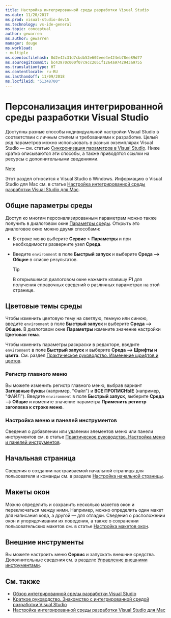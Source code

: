 ```yaml
---
title: Настройка интегрированной среды разработки Visual Studio
ms.date: 11/20/2017
ms.prod: visual-studio-dev15
ms.technology: vs-ide-general
ms.topic: conceptual
author: gewarren
ms.author: gewarren
manager: douge
ms.workload:
- multiple
ms.openlocfilehash: 8d2e42c31d7cbdb52e602eee4e424eb78ee89d77
ms.sourcegitcommit: bc43970c000f07c9cc2051f1264a9742943a9755
ms.translationtype: HT
ms.contentlocale: ru-RU
ms.lasthandoff: 11/09/2018
ms.locfileid: "51348700"
---
```

# <a name="personalize-the-visual-studio-ide"></a>Персонализация интегрированной среды разработки Visual Studio

Доступны разные способы индивидуальной настройки Visual Studio в соответствии с личным стилем и требованиями к разработке. Целый ряд параметров можно использовать в разных экземплярах Visual Studio &mdash; см. статью [Синхронизация параметров в Visual Studio](../ide/synchronized-settings-in-visual-studio.md). Ниже кратко описываются эти способы, а также приводятся ссылки на ресурсы с дополнительными сведениями.

> [!NOTE]
> Этот раздел относится к Visual Studio в Windows. Информацию о Visual Studio для Mac см. в статье [Настройка интегрированной среды разработки Visual Studio для Mac](/visualstudio/mac/customizing-the-ide).

## <a name="general-environment-options"></a>Общие параметры среды

Доступ ко многим персонализированным параметрам можно также получить в диалоговом окне [Параметры среды](../ide/reference/environment-options-dialog-box.md). Открыть это диалоговое окно можно двумя способами:

- В строке меню выберите **Сервис** > **Параметры** и при необходимости разверните узел **Среда**.

- Введите `environment` в поле **Быстрый запуск** и выберите **Среда --> Общие** в списке результатов.

   > [!TIP]
   > В открывшемся диалоговом окне нажмите клавишу **F1** для получения справочных сведений о различных параметрах на этой странице.

## <a name="environment-color-themes"></a>Цветовые темы среды

Чтобы изменить цветовую тему на светлую, темную или синюю, введите `environment` в поле **Быстрый запуск** и выберите **Среда --> Общие**. В диалоговом окне **Параметры** измените значение настройки **Цветовая тема**.

Чтобы изменить параметры раскраски в редакторе, введите `environment` в поле **Быстрый запуск** и выберите **Среда --> Шрифты и цвета**. См. раздел [Практическое руководство. Изменение шрифтов и цветов](../ide/how-to-change-fonts-and-colors-in-visual-studio.md).

### <a name="main-menu-casing"></a>Регистр главного меню

Вы можете изменить регистр главного меню, выбрав вариант **Заглавные буквы** (например, "Файл") и **ВСЕ ПРОПИСНЫЕ** (например, "ФАЙЛ"). Введите `environment` в поле **Быстрый запуск**, выберите **Среда --> Общие** и измените значение параметра **Применить регистр заголовка к строке меню**.

### <a name="customize-menus-and-toolbars"></a>Настройка меню и панелей инструментов

Сведения о добавлении или удалении элементов меню или панели инструментов см. в статье [Практическое руководство. Настройка меню и панелей инструментов](../ide/how-to-customize-menus-and-toolbars-in-visual-studio.md).

## <a name="start-page"></a>Начальная страница

Сведения о создании настраиваемой начальной страницы для пользователя и команды см. в разделе [Настройка начальной страницы](../ide/customizing-the-start-page-for-visual-studio.md).

## <a name="window-layouts"></a>Макеты окон

Можно определить и сохранить несколько макетов окон и переключаться между ними. Например, можно определить один макет для написания кода, а другой — для отладки. Сведения о расположении окон и упорядочивании их поведения, а также о сохранении пользовательских макетов см. в статье [Настройка макетов окон](../ide/customizing-window-layouts-in-visual-studio.md).

## <a name="external-tools"></a>Внешние инструменты

Вы можете настроить меню **Сервис** и запускать внешние средства. Дополнительные сведения см. в разделе [Управление внешними инструментами](../ide/managing-external-tools.md).

## <a name="see-also"></a>См. также

- [Обзор интегрированной среды разработки Visual Studio](../ide/visual-studio-ide.md)
- [Краткое руководство. Знакомство с интегрированной средой разработки Visual Studio](../ide/quickstart-ide-orientation.md)
- [Настройка интегрированной среды разработки Visual Studio для Mac](/visualstudio/mac/customizing-the-ide)